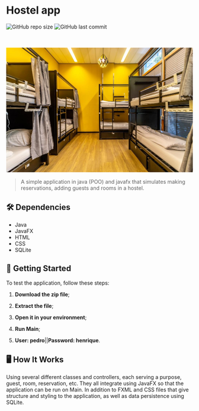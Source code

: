 # Hostel app

![GitHub repo size](https://img.shields.io/github/repo-size/pedrohalb/Aplicativo_Hotel_Java?style=for-the-badge)
![GitHub last commit](https://img.shields.io/github/last-commit/pedrohalb/Aplicativo_Hotel_Java?style=for-the-badge)

<br><br>
<img src="JavaFX - O.O/hostel.jpg" alt="Hostel Image" width="600">

>A simple application in java (POO) and javafx that simulates making reservations, adding guests and rooms in a hostel.

## 🛠️ Dependencies

- Java
- JavaFX
- HTML
- CSS
- SQLite

## 🚀 Getting Started

To test the application, follow these steps:

1. **Download the zip file**;

2. **Extract the file**;

3. **Open it in your environment**;

4. **Run Main**;

5. **User: pedro**||**Password: henrique**.

## 🖥️ How It Works

Using several different classes and controllers, each serving a purpose, guest, room, reservation, etc. They all integrate using JavaFX so that the application can be run
on Main. In addition to FXML and CSS files that give structure and styling to the application, as well as data persistence using SQLite.
